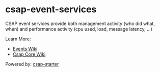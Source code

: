 
# csap-event-services
CSAP event services provide both management activity (who did what, when) and performance activity (cpu used, load, message latency, ...) 


Learn More: 
* [Events Wiki](https://github.com/csap-platform/csap-event-services/wiki)
* [Csap Core Wiki](https://github.com/csap-platform/csap-core/wiki)

Powered by: [csap-starter](https://github.com/csap-platform/csap-starter/wiki) 
